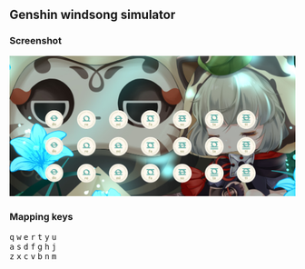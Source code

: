 ## Genshin windsong simulator

### Screenshot
![](./screenshot.png)

### Mapping keys
<kbd>q</kbd> <kbd>w</kbd> <kbd>e</kbd> <kbd>r</kbd> <kbd>t</kbd> <kbd>y</kbd> <kbd>u</kbd>  
<kbd>a</kbd> <kbd>s</kbd> <kbd>d</kbd> <kbd>f</kbd> <kbd>g</kbd> <kbd>h</kbd> <kbd>j</kbd>  
<kbd>z</kbd> <kbd>x</kbd> <kbd>c</kbd> <kbd>v</kbd> <kbd>b</kbd> <kbd>n</kbd> <kbd>m</kbd>
